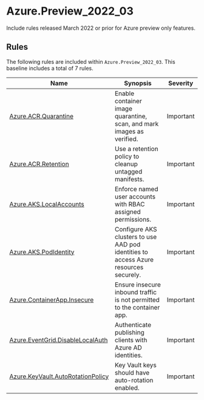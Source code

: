 # Azure.Preview_2022_03

Include rules released March 2022 or prior for Azure preview only features.

## Rules

The following rules are included within `Azure.Preview_2022_03`. This baseline includes a total of 7 rules.

Name | Synopsis | Severity
---- | -------- | --------
[Azure.ACR.Quarantine](../rules/Azure.ACR.Quarantine.md) | Enable container image quarantine, scan, and mark images as verified. | Important
[Azure.ACR.Retention](../rules/Azure.ACR.Retention.md) | Use a retention policy to cleanup untagged manifests. | Important
[Azure.AKS.LocalAccounts](../rules/Azure.AKS.LocalAccounts.md) | Enforce named user accounts with RBAC assigned permissions. | Important
[Azure.AKS.PodIdentity](../rules/Azure.AKS.PodIdentity.md) | Configure AKS clusters to use AAD pod identities to access Azure resources securely. | Important
[Azure.ContainerApp.Insecure](../rules/Azure.ContainerApp.Insecure.md) | Ensure insecure inbound traffic is not permitted to the container app. | Important
[Azure.EventGrid.DisableLocalAuth](../rules/Azure.EventGrid.DisableLocalAuth.md) | Authenticate publishing clients with Azure AD identities. | Important
[Azure.KeyVault.AutoRotationPolicy](../rules/Azure.KeyVault.AutoRotationPolicy.md) | Key Vault keys should have auto-rotation enabled. | Important
